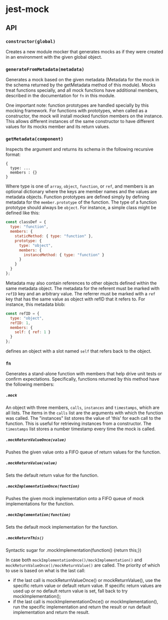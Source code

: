 # jest-mock

## API

### `constructor(global)`

Creates a new module mocker that generates mocks as if they were created in an
environment with the given global object.

### `generateFromMetadata(metadata)`

Generates a mock based on the given metadata (Metadata for the mock in the
schema returned by the getMetadata method of this module). Mocks treat functions
specially, and all mock functions have additional members, described in the
documentation for `fn` in this module.

One important note: function prototypes are handled specially by this mocking
framework. For functions with prototypes, when called as a constructor, the mock
will install mocked function members on the instance. This allows different
instances of the same constructor to have different values for its mocks member
and its return values.

### `getMetadata(component)`

Inspects the argument and returns its schema in the following recursive format:

```
{
  type: ...
  members : {}
}
```

Where type is one of `array`, `object`, `function`, or `ref`, and members is an
optional dictionary where the keys are member names and the values are metadata
objects. Function prototypes are defined simply by defining metadata for the
`member.prototype` of the function. The type of a function prototype should
always be `object`. For instance, a simple class might be defined like this:

```js
const classDef = {
  type: "function",
  members: {
    staticMethod: { type: "function" },
    prototype: {
      type: "object",
      members: {
        instanceMethod: { type: "function" }
      }
    }
  }
};
```

Metadata may also contain references to other objects defined within the same
metadata object. The metadata for the referent must be marked with `refID` key
and an arbitrary value. The referrer must be marked with a `ref` key that has
the same value as object with refID that it refers to. For instance, this
metadata blob:

```js
const refID = {
  type: "object",
  refID: 1,
  members: {
    self: { ref: 1 }
  }
};
```

defines an object with a slot named `self` that refers back to the object.

### `fn`

Generates a stand-alone function with members that help drive unit tests or
confirm expectations. Specifically, functions returned by this method have the
following members:

##### `.mock`

An object with three members, `calls`, `instances` and `timestamps`, which are
all lists. The items in the `calls` list are the arguments with which the
function was called. The "instances" list stores the value of 'this' for each
call to the function. This is useful for retrieving instances from a
constructor. The `timestamps` list stores a number timestamp every time the mock
is called.

##### `.mockReturnValueOnce(value)`

Pushes the given value onto a FIFO queue of return values for the function.

##### `.mockReturnValue(value)`

Sets the default return value for the function.

##### `.mockImplementationOnce(function)`

Pushes the given mock implementation onto a FIFO queue of mock implementations
for the function.

##### `.mockImplementation(function)`

Sets the default mock implementation for the function.

##### `.mockReturnThis()`

Syntactic sugar for .mockImplementation(function() {return this;})

In case both `mockImplementationOnce()/mockImplementation()` and
`mockReturnValueOnce()/mockReturnValue()` are called. The priority of which to
use is based on what is the last call:

* if the last call is mockReturnValueOnce() or mockReturnValue(), use the
  specific return value or default return value. If specific return values are
  used up or no default return value is set, fall back to try
  mockImplementation();
* if the last call is mockImplementationOnce() or mockImplementation(), run the
  specific implementation and return the result or run default implementation
  and return the result.
